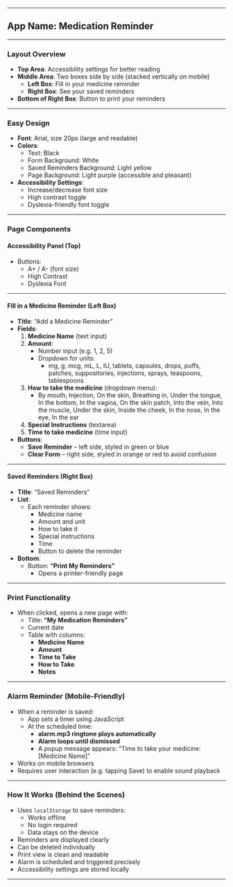 

---

## App Name: **Medication Reminder**

---

### Layout Overview

- **Top Area**: Accessibility settings for better reading
- **Middle Area**: Two boxes side by side (stacked vertically on mobile)
  - **Left Box**: Fill in your medicine reminder
  - **Right Box**: See your saved reminders
- **Bottom of Right Box**: Button to print your reminders

---

### Easy Design

- **Font**: Arial, size 20px (large and readable)
- **Colors**:
  - Text: Black
  - Form Background: White
  - Saved Reminders Background: Light yellow
  - Page Background: Light purple (accessible and pleasant)
- **Accessibility Settings**:
  - Increase/decrease font size
  - High contrast toggle
  - Dyslexia-friendly font toggle

---

### Page Components

#### Accessibility Panel (Top)

- Buttons:
  - A+ / A- (font size)
  - High Contrast
  - Dyslexia Font

---

#### Fill in a Medicine Reminder (Left Box)

- **Title**: “Add a Medicine Reminder”
- **Fields**:
  1. **Medicine Name** (text input)
  2. **Amount**:
     - Number input (e.g. 1, 2, 5)
     - Dropdown for units:
       - mg, g, mcg, mL, L, IU, tablets, capsules, drops, puffs, patches, suppositories, injections, sprays, teaspoons, tablespoons
  3. **How to take the medicine** (dropdown menu):
     - By mouth, Injection, On the skin, Breathing in, Under the tongue, In the bottom, In the vagina, On the skin patch, Into the vein, Into the muscle, Under the skin, Inside the cheek, In the nose, In the eye, In the ear
  4. **Special Instructions** (textarea)
  5. **Time to take medicine** (time input)
- **Buttons**:
  - **Save Reminder** – left side, styled in green or blue
  - **Clear Form** – right side, styled in orange or red to avoid confusion

---

#### Saved Reminders (Right Box)

- **Title**: “Saved Reminders”
- **List**:
  - Each reminder shows:
    - Medicine name
    - Amount and unit
    - How to take it
    - Special instructions
    - Time
    - Button to delete the reminder
- **Bottom**:
  - Button: **“Print My Reminders”**
    - Opens a printer-friendly page

---

### Print Functionality

- When clicked, opens a new page with:
  - Title: **“My Medication Reminders”**
  - Current date
  - Table with columns:
    - **Medicine Name**
    - **Amount**
    - **Time to Take**
    - **How to Take**
    - **Notes**

---

### Alarm Reminder (Mobile-Friendly)

- When a reminder is saved:
  - App sets a timer using JavaScript
  - At the scheduled time:
    - **alarm.mp3 ringtone plays automatically**
    - **Alarm loops until dismissed**
    - A popup message appears: “Time to take your medicine: [Medicine Name]”
- Works on mobile browsers
- Requires user interaction (e.g. tapping Save) to enable sound playback

---

### How It Works (Behind the Scenes)

- Uses `localStorage` to save reminders:
  - Works offline
  - No login required
  - Data stays on the device
- Reminders are displayed clearly
- Can be deleted individually
- Print view is clean and readable
- Alarm is scheduled and triggered precisely
- Accessibility settings are stored locally

---
